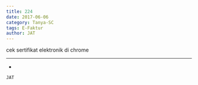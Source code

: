 ```yaml
---
title: 224
date: 2017-06-06
category: Tanya-SC
tags: E-Faktur
author: JAT
---
```


cek sertifikat elektronik di chrome

---

-

`JAT`
